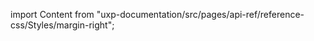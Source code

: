 
import Content from "uxp-documentation/src/pages/api-ref/reference-css/Styles/margin-right";

<Content query="product=xd"/>
